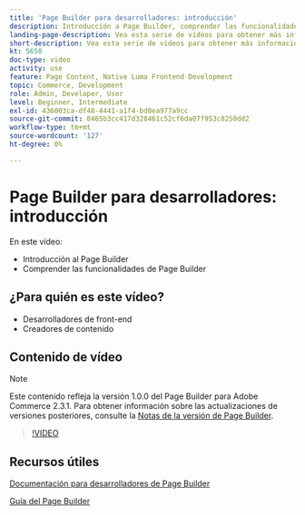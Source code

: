 ```yaml
---
title: 'Page Builder para desarrolladores: introducción'
description: Introducción a Page Builder, comprender las funcionalidades de Page Builder
landing-page-description: Vea esta serie de vídeos para obtener más información sobre Page Builder y cómo puede ampliarlo para crear experiencias óptimas [!DNL Commerce] experiencias de tienda.
short-description: Vea esta serie de vídeos para obtener más información sobre Page Builder y cómo puede ampliarlo para crear experiencias óptimas [!DNL Commerce] experiencias de tienda.
kt: 5650
doc-type: video
activity: use
feature: Page Content, Native Luma Frontend Development
topic: Commerce, Development
role: Admin, Developer, User
level: Beginner, Intermediate
exl-id: 436003ca-df48-4441-a1f4-bd8ea977a9cc
source-git-commit: 8465b3cc417d328461c52cf6da07f953c8250dd2
workflow-type: tm+mt
source-wordcount: '127'
ht-degree: 0%

---
```


# Page Builder para desarrolladores: introducción

En este vídeo:

- Introducción al Page Builder
- Comprender las funcionalidades de Page Builder

## ¿Para quién es este vídeo?

- Desarrolladores de front-end
- Creadores de contenido

## Contenido de vídeo

>[!NOTE]
>
>Este contenido refleja la versión 1.0.0 del Page Builder para Adobe Commerce 2.3.1. Para obtener información sobre las actualizaciones de versiones posteriores, consulte la [Notas de la versión de Page Builder](https://experienceleague.adobe.com/docs/commerce-admin/page-builder/release-notes.html).

>[!VIDEO](https://video.tv.adobe.com/v/35709?quality=12&learn=on)

## Recursos útiles

[Documentación para desarrolladores de Page Builder](https://developer.adobe.com/commerce/frontend-core/page-builder/)

[Guía del Page Builder](https://experienceleague.adobe.com/docs/commerce-admin/page-builder/introduction.html)
